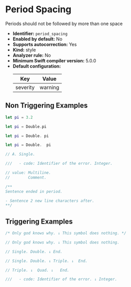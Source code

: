 # Period Spacing

Periods should not be followed by more than one space

* **Identifier:** `period_spacing`
* **Enabled by default:** No
* **Supports autocorrection:** Yes
* **Kind:** style
* **Analyzer rule:** No
* **Minimum Swift compiler version:** 5.0.0
* **Default configuration:**
  <table>
  <thead>
  <tr><th>Key</th><th>Value</th></tr>
  </thead>
  <tbody>
  <tr>
  <td>
  severity
  </td>
  <td>
  warning
  </td>
  </tr>
  </tbody>
  </table>

## Non Triggering Examples

```swift
let pi = 3.2
```

```swift
let pi = Double.pi
```

```swift
let pi = Double. pi
```

```swift
let pi = Double.  pi
```

```swift
// A. Single.
```

```swift
///   - code: Identifier of the error. Integer.
```

```swift
// value: Multiline.
//        Comment.
```

```swift
/**
Sentence ended in period.

- Sentence 2 new line characters after.
**/
```

## Triggering Examples

```swift
/* Only god knows why. ↓ This symbol does nothing. */
```

```swift
// Only god knows why. ↓ This symbol does nothing.
```

```swift
// Single. Double. ↓ End.
```

```swift
// Single. Double. ↓ Triple. ↓  End.
```

```swift
// Triple. ↓  Quad. ↓   End.
```

```swift
///   - code: Identifier of the error. ↓ Integer.
```